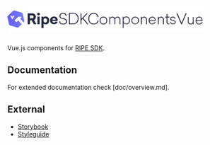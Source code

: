 <h1><a href="https://tech.platforme.com"><img src="res/logo.svg" alt="RIPE SDK Components for Vue.js" height="60" style="height: 60px;"></a></h1>

Vue.js components for [RIPE SDK](https://github.com/ripe-tech/ripe-sdk).

## Documentation

For extended documentation check [doc/overview.md].

## External

* [Storybook](https://ripe-sdk-components-vue.platforme.com/storybook)
* [Styleguide](https://ripe-sdk-components-vue.platforme.com/styleguide)
